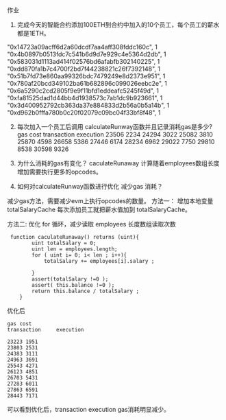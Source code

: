 作业
1. 完成今天的智能合约添加100ETH到合约中加入的10个员工，每个员工的薪水都是1ETH。

"0x14723a09acff6d2a60dcdf7aa4aff308fddc160c", 1
"0x4b0897b0513fdc7c541b6d9d7e929c4e5364d2db", 1
"0x583031d1113ad414f02576bd6afabfb302140225", 1
"0xdd870fa1b7c4700f2bd7f44238821c26f7392148", 1
"0x51b7fd73e860aa99326bdc7479249e8d2373e951", 1
"0x780af20bcd349102ba61b682896c099026eebc2e", 1
"0x6a5290c2cd2805f9e9f11bfd1eddeafc5245f49d", 1
"0xfa81525dad1d44bb4d1938573c7ab1dc9b923661", 1
"0x3d400952792cb363da37e884833d2b56a0b5a14b", 1
"0xd962b0fffa780b0c20f02079c09bc04f33bf8f48", 1



2. 每次加入一个员工后调用 calculateRunway函数并且记录消耗gas是多少?
gas cost
transaction     execution
23506  2234
24294  3022
25082  3810
25870  4598
26658  5386
27446 6174
28234 6962
29022 7750
29810 8538
30598 9326

3. 为什么消耗的gas有变化？
caculateRunaway 计算随着employees数组长度增加需要执行更多的opcodes。

4. 如何对calculateRunway函数进行优化 减少gas 消耗？

减少gas方法，需要减少evm上执行opcodes的数量。
方法一： 增加本地变量 totalSalaryCache 每次添加员工就把薪水值加到 totalSalaryCache。

方法二: 优化 for 循环，减少读取 employees 长度数组读取次数
```
 function caculateRunaway() returns (uint){
        uint totalSalary = 0;
        uint len = employees.length;
        for ( uint i= 0; i< len ; i++){
            totalSalary += employees[i].salary ;

        }
        assert(totalSalary !=0 );
        assert( this.balance !=0 );
        return this.balance / totalSalary ;
    }
```
优化后
```
gas cost
transaction     execution

23223 1951
23803 2531
24383 3111
24963 3691
25543 4271
26123 4851
26703 5431
27283 6011
27863 6591
28443 7171
```

可以看到优化后，transaction execution gas消耗明显减少。
